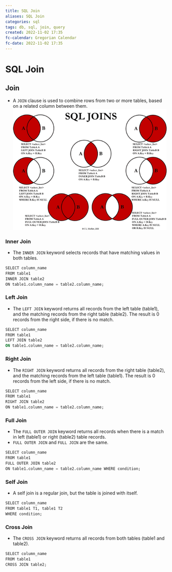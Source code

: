 ```yaml
---
title: SQL Join
aliases: SQL Join
categories: sql
tags: db, sql, join, query
created: 2022-11-02 17:35
fc-calendar: Gregorian Calendar
fc-date: 2022-11-02 17:35
---
```


# SQL Join

## Join

- A `JOIN` clause is used to combine rows from two or more tables, based on a related column between them.
![SQL_Join_1](../attachment/img/SQL_Join_1.png)

### Inner Join

- The `INNER JOIN` keyword selects records that have matching values in both tables.

```sql
SELECT column_name
FROM table1
INNER JOIN table2  
ON table1.column_name = table2.column_name;
```

### Left Join

- The `LEFT JOIN` keyword returns all records from the left table (table1), and the matching records from the right table (table2). The result is 0 records from the right side, if there is no match.

```sql
SELECT column_name
FROM table1
LEFT JOIN table2  
ON table1.column_name = table2.column_name;
```

### Right Join

- The `RIGHT JOIN` keyword returns all records from the right table (table2), and the matching records from the left table (table1). The result is 0 records from the left side, if there is no match.

```sql
SELECT column_name
FROM table1
RIGHT JOIN table2
ON table1.column_name = table2.column_name;
```

### Full Join

- The `FULL OUTER JOIN` keyword returns all records when there is a match in left (table1) or right (table2) table records.
- `FULL OUTER JOIN` and `FULL JOIN` are the same.

```sql
SELECT column_name
FROM table1
FULL OUTER JOIN table2
ON table1.column_name = table2.column_name WHERE condition;
```

### Self Join

- A self join is a regular join, but the table is joined with itself.

```sql
SELECT column_name
FROM table1 T1, table1 T2
WHERE condition;
```

### Cross Join

- The `CROSS JOIN` keyword returns all records from both tables (table1 and table2).

```sql
SELECT column_name
FROM table1
CROSS JOIN table2;
```
